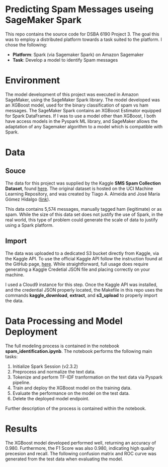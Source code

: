 # Predicting Spam Messages useing SageMaker Spark
This repo contains the source code for DSBA 6190 Project 3. The goal this was to employ a distributed platform towards a task suited to the platform. I chose the following:

* __Platform__: Spark (via Sagemaker Spark) on Amazon Sagemaker 
* __Task__: Develop a model to identify Spam messages

# Environment
The model development of this project was executed in Amazon SageMaker, using the SageMaker Spark library. The model developed was an XGBoost model, used for the binary classification of spam vs ham messages. The SageMaker Spark contains an XGBoost Estimator equipped for Spark DataFrames. If I was to use a model other than XGBoost, I both have access models in the Pyspark ML library, and SageMaker allows the adaptation of any Sagemaker algorithm to a model which is compatible with Spark.

# Data
## Souce
The data for this project was supplied by the Kaggle **SMS Spam Collection Dataset**, found [here](https://www.kaggle.com/uciml/sms-spam-collection-dataset). The original dataset is hosted on the UCI Machine Learning Repository, and was created by Tiago A. Almeida and José María Gómez Hidalgo ([link](http://www.dt.fee.unicamp.br/~tiago//smsspamcollection/)). 

This data contains 5,574 messages, manually tagged ham (legitimate) or as spam. While the size of this data set does not justify the use of Spark, in the real world, this type of problem could generate the scale of data to justify using a Spark platform.

## Import
The data was uploaded to a dedicated S3 bucket directly from Kaggle, via the Kaggle API. To use the official Kaggle API follow the instruction found at the GitHub page, [here](https://github.com/Kaggle/kaggle-api). While straightforward, full usage does require generating a Kaggle Credetial JSON file and placing correctly on your machine.

I used a Cloud9 instance for this step. Once the Kaggle API was installed, and the credential JSON properly located, the Makefile in this repo uses the commands **kaggle_download**, **extract**, and **s3_upload** to properly import the data. 

# Data Processing and Model Deployment
The full modeling process is contained in the notebook **spam_identification.ipynb**.
The notebook performs the following main tasks:

1. Initialize Spark Session (v2.3.2)
2. Preprocess and normalize the text data.
3. Tokenize and perform TF-IDF tranformation on the text data via Pyspark pipeline.
4. Train and deploy the XGBoost model on the training data.
5. Evaluate the performance on the model on the test data.
6. Delete the deployed model endpoint.

Further description of the process is contained within the notebook.

# Results
The XGBoost model developed performed well, returning an accuracy of 0.980. Furthermore, the F1 Score was also 0.980, indicating high quality precesion and recall. The following confusion matrix and ROC curve was generated from the test data when evaluating the model.
